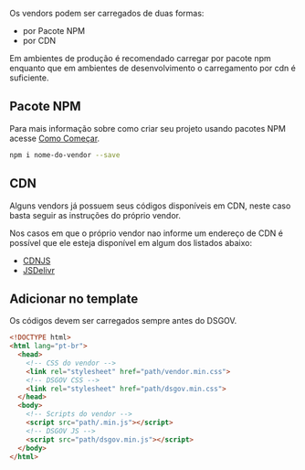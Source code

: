 Os vendors podem ser carregados de duas formas:

- por Pacote NPM
- por CDN

Em ambientes de produção é recomendado carregar por pacote npm enquanto que em ambientes de desenvolvimento o carregamento por cdn é suficiente.

## Pacote NPM

Para mais informação sobre como criar seu projeto usando pacotes NPM acesse [Como Começar](/introducao/como-comecar).

```bash
npm i nome-do-vendor --save
```

## CDN

Alguns vendors já possuem seus códigos disponíveis em CDN, neste caso basta seguir as instruções do próprio vendor.

Nos casos em que o próprio vendor nao informe um endereço de CDN é possível que ele esteja disponível em algum dos listados abaixo:

- [CDNJS](https://cdnjs.com/)
- [JSDelivr](https://www.jsdelivr.com/)

## Adicionar no template

Os códigos devem ser carregados sempre antes do DSGOV.

```html
<!DOCTYPE html>
<html lang="pt-br">
  <head>
    <!-- CSS do vendor -->
    <link rel="stylesheet" href="path/vendor.min.css">
    <!-- DSGOV CSS -->
    <link rel="stylesheet" href="path/dsgov.min.css">
  </head>
  <body>
    <!-- Scripts do vendor -->
    <script src="path/.min.js"></script>
    <!-- DSGOV JS -->
    <script src="path/dsgov.min.js"></script>
  </body>
</html>
```
